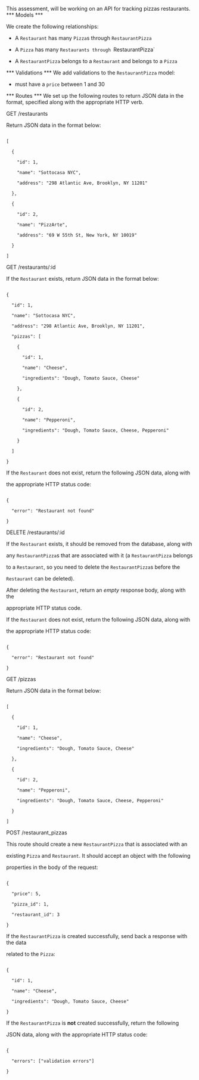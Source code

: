 This assessment, will be working on an API for tracking pizzas restaurants.
*** Models ***

We create the following relationships:

- A `Restaurant` has many `Pizza`s through `RestaurantPizza`

- A `Pizza` has many `Restaurants through `RestaurantPizza`

- A `RestaurantPizza` belongs to a `Restaurant` and belongs to a `Pizza`

*** Validations ***
We add validations to the `RestaurantPizza` model:

- must have a `price` between 1 and 30

*** Routes ***
We set up the following routes to return JSON data in the format, specified along with the appropriate HTTP verb.

GET /restaurants

Return JSON data in the format below:

```

[

  {

    "id": 1,

    "name": "Sottocasa NYC",

    "address": "298 Atlantic Ave, Brooklyn, NY 11201"

  },

  {

    "id": 2,

    "name": "PizzArte",

    "address": "69 W 55th St, New York, NY 10019"

  }

]

```

GET /restaurants/:id

If the `Restaurant` exists, return JSON data in the format below:

```

{

  "id": 1,

  "name": "Sottocasa NYC",

  "address": "298 Atlantic Ave, Brooklyn, NY 11201",

  "pizzas": [

    {

      "id": 1,

      "name": "Cheese",

      "ingredients": "Dough, Tomato Sauce, Cheese"

    },

    {

      "id": 2,

      "name": "Pepperoni",

      "ingredients": "Dough, Tomato Sauce, Cheese, Pepperoni"

    }

  ]

}

```

If the `Restaurant` does not exist, return the following JSON data, along with

the appropriate HTTP status code:

```

{

  "error": "Restaurant not found"

}

```

DELETE /restaurants/:id

If the `Restaurant` exists, it should be removed from the database, along with

any `RestaurantPizza`s that are associated with it (a `RestaurantPizza` belongs

to a `Restaurant`, so you need to delete the `RestaurantPizza`s before the

`Restaurant` can be deleted).

After deleting the `Restaurant`, return an _empty_ response body, along with the

appropriate HTTP status code.

If the `Restaurant` does not exist, return the following JSON data, along with

the appropriate HTTP status code:

```

{

  "error": "Restaurant not found"

}

```

GET /pizzas

Return JSON data in the format below:

```

[

  {

    "id": 1,

    "name": "Cheese",

    "ingredients": "Dough, Tomato Sauce, Cheese"

  },

  {

    "id": 2,

    "name": "Pepperoni",

    "ingredients": "Dough, Tomato Sauce, Cheese, Pepperoni"

  }

]

```

POST /restaurant_pizzas

This route should create a new `RestaurantPizza` that is associated with an

existing `Pizza` and `Restaurant`. It should accept an object with the following

properties in the body of the request:

```

{

  "price": 5,

  "pizza_id": 1,

  "restaurant_id": 3

}

```

If the `RestaurantPizza` is created successfully, send back a response with the data

related to the `Pizza`:

```

{

  "id": 1,

  "name": "Cheese",

  "ingredients": "Dough, Tomato Sauce, Cheese"

}

```

If the `RestaurantPizza` is **not** created successfully, return the following

JSON data, along with the appropriate HTTP status code:

```

{

  "errors": ["validation errors"]

}